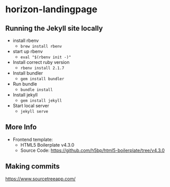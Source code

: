 # horizon-landingpage

## Running the Jekyll site locally
- install rbenv
    - `brew install rbenv`
- start up rbenv
    - `eval "$(rbenv init -)"`
- Install correct ruby version
    - `rbenv install 2.1.7`
- Install bundler 
    - `gem install bundler`
- Run bundle
    - `bundle install`
- Install jekyll
    - `gem install jekyll`
- Start local server
    - `jekyll serve`

## More Info 
- Frontend template: 
    - HTML5 Boilerplate v4.3.0
    - Source Code: https://github.com/h5bp/html5-boilerplate/tree/v4.3.0

## Making commits

https://www.sourcetreeapp.com/
